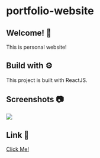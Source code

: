 # portfolio-website

## Welcome! 👋

This is personal website!

## Build with ⚙️

This project is built with ReactJS.

## Screenshots 📷

![](src/images/screenshot1.png)

## Link 🔗

[Click Me!](https://mui-demo.netlify.app/)
